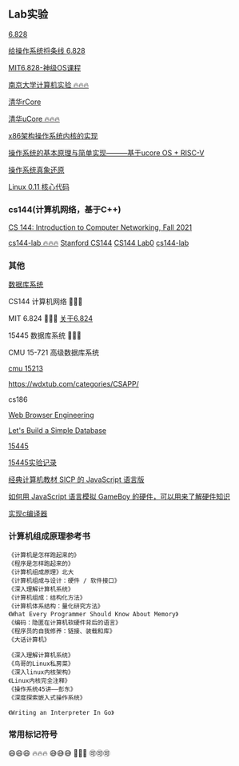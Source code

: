 ## Lab实验

[6.828](https://pdos.csail.mit.edu/6.828/2017/)

[给操作系统捋条线 6.828](https://github.com/Rand312/xv6)

[MIT6.828-神级OS课程](https://zhuanlan.zhihu.com/p/74028717)

[南京大学计算机实验 🔥🔥🔥](https://nju-projectn.github.io/ics-pa-gitbook/ics2020/)

[清华rCore](https://rcore-os.github.io/rCore-Tutorial-Book-v3/chapter0/index.html)

[清华uCore 🔥🔥🔥](https://github.com/kiukotsu/ucore)

[x86架构操作系统内核的实现](http://wiki.0xffffff.org/)

[操作系统的基本原理与简单实现———基于ucore OS + RISC-V](https://www.bookstack.cn/read/simple_os_book/README.md)

[操作系统真象还原](https://blog.csdn.net/zhwenx3/category_10385326.html)

[ Linux 0.11 核心代码](https://github.com/sunym1993/flash-linux0.11-talk)

### cs144(计算机网络，基于C++)

[CS 144: Introduction to Computer Networking, Fall 2021](https://cs144.github.io/)

[cs144-lab 🔥🔥🔥](https://www.cnblogs.com/kangyupl/p/stanford_cs144_labs.html)
[Stanford CS144](https://sukunahust.com/?s=144)
[CS144 Lab0](http://doraemonzzz.com/2021/12/12/2021-12-12-CS144-Lab0/)
[cs144-lab](http://yuzijun.life/2021-02/CS144)

### 其他

[数据库系统](https://zhuanlan.zhihu.com/p/85890799)

CS144 计算机网络 🌟🌟🌟

MIT 6.824 🌟🌟🌟   [关于6.824](https://zhuanlan.zhihu.com/p/110168818)

15445 数据库系统 🌟🌟🌟

CMU 15-721 高级数据库系统

[cmu 15213](https://www.cs.cmu.edu/~213/)

https://wdxtub.com/categories/CSAPP/

cs186

[Web Browser Engineering](https://browser.engineering/index.html)

[Let's Build a Simple Database](https://cstack.github.io/db_tutorial/)

[15445](https://github.com/yixuaz/CMU-15445)

[15445实验记录](https://www.cnblogs.com/JayL-zxl/category/1919605.html)

[经典计算机教材 SICP 的 JavaScript 语言版](https://sourceacademy.org/sicpjs/index)

[如何用 JavaScript 语言模拟 GameBoy 的硬件，可以用来了解硬件知识](http://imrannazar.com/GameBoy-Emulation-in-JavaScript:-The-CPU)


[实现c编译器](https://www.bilibili.com/video/BV1Jy4y1d7nq/?spm_id_from=333.999.0.0&vd_source=7729b7ed5590ea706aa1776774852022)

### 计算机组成原理参考书

    《计算机是怎样跑起来的》
    《程序是怎样跑起来的》
    《计算机组成原理》北大
    《计算机组成与设计：硬件 / 软件接口》
    《深入理解计算机系统》
    《计算机组成：结构化方法》
    《计算机体系结构：量化研究方法》
    《What Every Programmer Should Know About Memory》
    《编码：隐匿在计算机软硬件背后的语言》
    《程序员的自我修养：链接、装载和库》
    《大话计算机》

    《深入理解计算机系统》
    《鸟哥的Linux私房菜》
    《深入linux内核架构》
    《Linux内核完全注释》
    《操作系统45讲——彭东》
    《深度探索嵌入式操作系统》
    
    《Writing an Interpreter In Go》

    
### 常用标记符号

😄😄😄
🔥🔥🔥
😅😅😅
🐷🐷🐷
🉑🉑🉑
    
